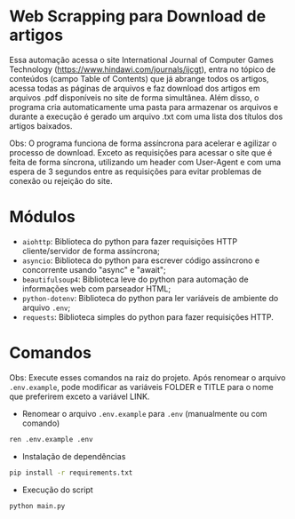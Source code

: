 # Web Scrapping para Download de artigos
Essa automação acessa o site International Journal of Computer Games Technology (https://www.hindawi.com/journals/ijcgt), entra no tópico de conteúdos (campo Table of Contents) que já abrange todos os artigos, acessa todas as páginas de arquivos e faz download dos artigos em arquivos .pdf disponíveis no site de forma simultânea. Além disso, o programa cria automaticamente uma pasta para armazenar os arquivos e durante a execução é gerado um arquivo .txt com uma lista dos títulos dos artigos baixados.

Obs: O programa funciona de forma assíncrona para acelerar e agilizar o processo de download. Exceto as requisições para acessar o site que é feita de forma síncrona, utilizando um header com User-Agent e com uma espera de 3 segundos entre as requisições para evitar problemas de conexão ou rejeição do site.

# Módulos
- `aiohttp`: Biblioteca do python para fazer requisições HTTP cliente/servidor de forma assíncrona;
- `asyncio`: Biblioteca do python para escrever código assíncrono e concorrente usando "async" e "await";
- `beautifulsoup4`: Biblioteca leve do python para automação de informações web com parseador HTML;
- `python-dotenv`: Biblioteca do python para ler variáveis de ambiente do arquivo `.env`;
- `requests`: Biblioteca simples do python para fazer requisições HTTP.

# Comandos
Obs: Execute esses comandos na raiz do projeto. Após renomear o arquivo `.env.example`, pode modificar as variáveis FOLDER e TITLE para o nome que preferirem exceto a variável LINK.

- Renomear o arquivo `.env.example` para `.env` (manualmente ou com comando)
```bash
ren .env.example .env
```
- Instalação de dependências
```bash
pip install -r requirements.txt
```
- Execução do script
```bash
python main.py
```
